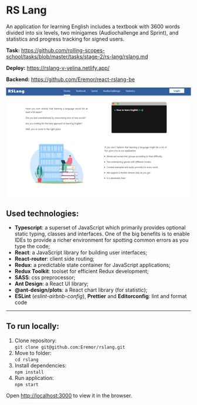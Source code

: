 # RS Lang
An application for learning English includes a textbook with 3600 words divided into six levels, two minigames (Audiochallenge and Sprint), and statistics and progress tracking for signed users.

**Task:** https://github.com/rolling-scopes-school/tasks/blob/master/tasks/stage-2/rs-lang/rslang.md

**Deploy:** https://rslang-v-yelina.netlify.app/

**Backend:** https://github.com/Eremor/react-rslang-be

![preview](./src/assets/image/main-page.png)

## Used technologies:
- **Typescript**:  a superset of JavaScript which primarily provides optional static typing, classes and interfaces. One of the big benefits is to enable IDEs to provide a richer environment for spotting common errors as you type the code;
- **React**: a JavaScript library for building user interfaces;
- **React-router**: client side routing;
- **Redux**: a predictable state container for JavaScript applications;
- **Redux Toolkit**: toolset for efficient Redux development;
- **SASS**: css preprocessor;
- **Ant Design**: a React UI library;
- **@ant-design/plots**: a React chart library (for statistic);
- **ESLint** (*eslint-airbnb-config*), **Prettier** and **Editorconfig**: lint and format code

---

## To run locally:
1. Clone repository:  
`git clone git@github.com:Eremor/rslang.git`
2. Move to folder:  
`cd rslang`
3. Install dependencies:  
`npm install`
4. Run application:  
`npm start`

Open [http://localhost:3000](http://localhost:3000) to view it in the browser.

